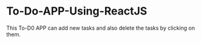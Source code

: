 # To-Do-APP-Using-ReactJS
This To-D0 APP can add new tasks and also delete the tasks by clicking on them.
